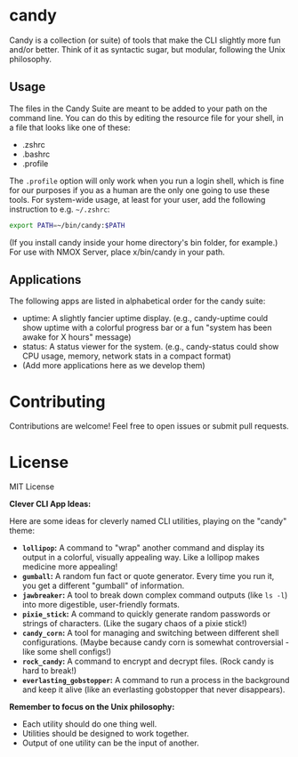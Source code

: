 # candy

Candy is a collection (or suite) of tools that make the CLI slightly more fun and/or better. Think of it as syntactic sugar, but modular, following the Unix philosophy.

## Usage

The files in the Candy Suite are meant to be added to your path on the command line. You can do this by editing the resource file for your shell, in a file that looks like one of these:

- .zshrc
- .bashrc
- .profile

The `.profile` option will only work when you run a login shell, which is fine for our purposes if you as a human are the only one going to use these tools. For system-wide usage, at least for your user, add the following instruction to e.g. `~/.zshrc`:

```bash
export PATH=~/bin/candy:$PATH
```

(If you install candy inside your home directory's bin folder, for example.) For use with NMOX Server, place x/bin/candy in your path.

## Applications
The following apps are listed in alphabetical order for the candy suite:

- uptime: A slightly fancier uptime display. (e.g., candy-uptime could show uptime with a colorful progress bar or a fun "system has been awake for X hours" message)
- status: A status viewer for the system. (e.g., candy-status could show CPU usage, memory, network stats in a compact format)
- (Add more applications here as we develop them)

# Contributing
Contributions are welcome! Feel free to open issues or submit pull requests.

# License
MIT License


**Clever CLI App Ideas:**

Here are some ideas for cleverly named CLI utilities, playing on the "candy" theme:

* **`lollipop`:**  A command to "wrap" another command and display its output in a colorful, visually appealing way.  Like a lollipop makes medicine more appealing!
* **`gumball`:** A random fun fact or quote generator. Every time you run it, you get a different "gumball" of information.
* **`jawbreaker`:** A tool to break down complex command outputs (like `ls -l`) into more digestible, user-friendly formats.
* **`pixie_stick`:**  A command to quickly generate random passwords or strings of characters.  (Like the sugary chaos of a pixie stick!)
* **`candy_corn`:**  A tool for managing and switching between different shell configurations. (Maybe because candy corn is somewhat controversial - like some shell configs!)
* **`rock_candy`:**  A command to encrypt and decrypt files. (Rock candy is hard to break!)
* **`everlasting_gobstopper`:** A command to run a process in the background and keep it alive (like an everlasting gobstopper that never disappears).


**Remember to focus on the Unix philosophy:**

* Each utility should do one thing well.
*  Utilities should be designed to work together.
*  Output of one utility can be the input of another.